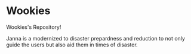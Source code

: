 # Wookies
Wookies's Repository!

Janna is a modernized to disaster prepardness and reduction to not only guide the users but also aid them in times of disaster.


